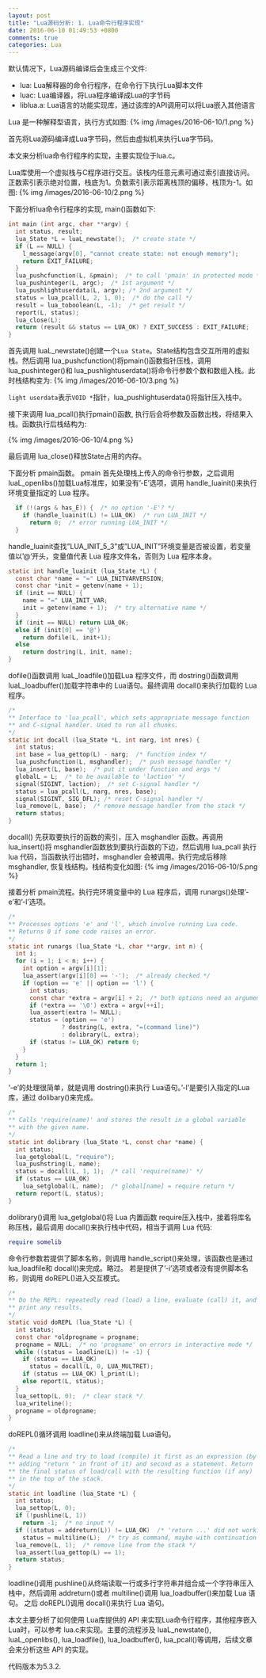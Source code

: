 ```yaml
---
layout: post
title: "Lua源码分析: 1. Lua命令行程序实现"
date: 2016-06-10 01:49:53 +0800
comments: true
categories: Lua
---
```

默认情况下，Lua源码编译后会生成三个文件:

- lua: Lua解释器的命令行程序，在命令行下执行Lua脚本文件
- luac: Lua编译器，将Lua程序编译成Lua的字节码
- liblua.a: Lua语言的功能实现库，通过该库的API调用可以将Lua嵌入其他语言

Lua 是一种解释型语言，执行方式如图:
{% img /images/2016-06-10/1.png %}

首先将Lua源码编译成Lua字节码，然后由虚拟机来执行Lua字节码。

<!--more-->
本文来分析lua命令行程序的实现，主要实现位于lua.c。

Lua库使用一个虚拟栈与C程序进行交互。该栈内任意元素可通过索引直接访问。正数索引表示绝对位置，栈底为1。负数索引表示距离栈顶的偏移，栈顶为-1。如图:
{% img /images/2016-06-10/2.png %}

下面分析lua命令行程序的实现, main()函数如下:
```c
int main (int argc, char **argv) {
  int status, result;
  lua_State *L = luaL_newstate();  /* create state */
  if (L == NULL) {
    l_message(argv[0], "cannot create state: not enough memory");
    return EXIT_FAILURE;
  }
  lua_pushcfunction(L, &pmain);  /* to call 'pmain' in protected mode */
  lua_pushinteger(L, argc);  /* 1st argument */
  lua_pushlightuserdata(L, argv); /* 2nd argument */
  status = lua_pcall(L, 2, 1, 0);  /* do the call */
  result = lua_toboolean(L, -1);  /* get result */
  report(L, status);
  lua_close(L);
  return (result && status == LUA_OK) ? EXIT_SUCCESS : EXIT_FAILURE;
}
```
首先调用 luaL_newstate()创建一个`Lua State`。State结构包含交互所用的虚拟栈。然后调用 lua_pushcfunction()将pmain()函数指针压栈，调用 lua_pushinteger()和 lua_pushlightuserdata()将命令行参数个数和数组入栈。此时栈结构变为:
{% img /images/2016-06-10/3.png %}

`light userdata`表示`VOID *`指针，lua_pushlightuserdata()将指针压入栈中。

接下来调用 lua_pcall()执行pmain()函数, 执行后会将参数及函数出栈，将结果入栈。函数执行后栈结构为:

{% img /images/2016-06-10/4.png %}

最后调用 lua_close()释放State占用的内存。

下面分析 pmain函数。
pmain 首先处理栈上传入的命令行参数，之后调用luaL_openlibs()加载Lua标准库，如果没有’-E’选项，调用 handle_luainit()来执行环境变量指定的 Lua 程序。
```c
  if (!(args & has_E)) {  /* no option '-E'? */
    if (handle_luainit(L) != LUA_OK)  /* run LUA_INIT */
      return 0;  /* error running LUA_INIT */
  }
```
handle_luainit查找”LUA_INIT_5_3”或”LUA_INIT”环境变量是否被设置，若变量值以’@‘开头，变量值代表 Lua 程序文件名，否则为 Lua 程序本身。
```c
static int handle_luainit (lua_State *L) {
  const char *name = "=" LUA_INITVARVERSION;
  const char *init = getenv(name + 1);
  if (init == NULL) {
    name = "=" LUA_INIT_VAR;
    init = getenv(name + 1);  /* try alternative name */
  }
  if (init == NULL) return LUA_OK;
  else if (init[0] == '@')
    return dofile(L, init+1);
  else
    return dostring(L, init, name);
}
```
dofile()函数调用 luaL_loadfile()加载Lua 程序文件，而 dostring()函数调用 luaL_loadbuffer()加载字符串中的 Lua语句。最终调用 docall()来执行加载的 Lua 程序。
```c
/*
** Interface to 'lua_pcall', which sets appropriate message function
** and C-signal handler. Used to run all chunks.
*/
static int docall (lua_State *L, int narg, int nres) {
  int status;
  int base = lua_gettop(L) - narg;  /* function index */
  lua_pushcfunction(L, msghandler);  /* push message handler */
  lua_insert(L, base);  /* put it under function and args */
  globalL = L;  /* to be available to 'laction' */
  signal(SIGINT, laction);  /* set C-signal handler */
  status = lua_pcall(L, narg, nres, base);
  signal(SIGINT, SIG_DFL); /* reset C-signal handler */
  lua_remove(L, base);  /* remove message handler from the stack */
  return status;
}
```
docall() 先获取要执行的函数的索引，压入 msghandler 函数。再调用 lua_insert()将 msghandler函数放到要执行函数的下边，然后调用 lua_pcall 执行 lua 代码，当函数执行出错时，msghandler 会被调用。执行完成后移除 msghandler, 恢复栈结构。栈结构变化如图:
{% img /images/2016-06-10/5.png %}

接着分析 pmain流程。执行完环境变量中的 Lua 程序后，调用 runargs()处理’-e’和’-l’选项。
```c
/*
** Processes options 'e' and 'l', which involve running Lua code.
** Returns 0 if some code raises an error.
*/
static int runargs (lua_State *L, char **argv, int n) {
  int i;
  for (i = 1; i < n; i++) {
    int option = argv[i][1];
    lua_assert(argv[i][0] == '-');  /* already checked */
    if (option == 'e' || option == 'l') {
      int status;
      const char *extra = argv[i] + 2;  /* both options need an argument */
      if (*extra == '\0') extra = argv[++i];
      lua_assert(extra != NULL);
      status = (option == 'e')
               ? dostring(L, extra, "=(command line)")
               : dolibrary(L, extra);
      if (status != LUA_OK) return 0;
    }
  }
  return 1;
}
```
‘-e’的处理很简单，就是调用 dostring()来执行 Lua语句。’-l’是要引入指定的Lua 库，通过 dolibary()来完成。
```c
/*
** Calls 'require(name)' and stores the result in a global variable
** with the given name.
*/
static int dolibrary (lua_State *L, const char *name) {
  int status;
  lua_getglobal(L, "require");
  lua_pushstring(L, name);
  status = docall(L, 1, 1);  /* call 'require(name)' */
  if (status == LUA_OK)
    lua_setglobal(L, name);  /* global[name] = require return */
  return report(L, status);
}
```
dolibrary()调用 lua_getglobal()将 Lua 内置函数 require压入栈中，接着将库名称压栈，最后调用 docall()来执行栈中代码，相当于调用 Lua 代码:
```lua
require somelib
```
命令行参数若提供了脚本名称，则调用 handle_script()来处理，该函数也是通过 lua_loadfile和 docall()来完成。略过。
若是提供了’-i’选项或者没有提供脚本名称，则调用 doREPL()进入交互模式。
```c
/*
** Do the REPL: repeatedly read (load) a line, evaluate (call) it, and
** print any results.
*/
static void doREPL (lua_State *L) {
  int status;
  const char *oldprogname = progname;
  progname = NULL;  /* no 'progname' on errors in interactive mode */
  while ((status = loadline(L)) != -1) {
    if (status == LUA_OK)
      status = docall(L, 0, LUA_MULTRET);
    if (status == LUA_OK) l_print(L);
    else report(L, status);
  }
  lua_settop(L, 0);  /* clear stack */
  lua_writeline();
  progname = oldprogname;
}
```
doREPL()循环调用 loadline()来从终端加载 Lua语句。
```c
/*
** Read a line and try to load (compile) it first as an expression (by
** adding "return " in front of it) and second as a statement. Return
** the final status of load/call with the resulting function (if any)
** in the top of the stack.
*/
static int loadline (lua_State *L) {
  int status;
  lua_settop(L, 0);
  if (!pushline(L, 1))
    return -1;  /* no input */
  if ((status = addreturn(L)) != LUA_OK)  /* 'return ...' did not work? */
    status = multiline(L);  /* try as command, maybe with continuation lines */
  lua_remove(L, 1);  /* remove line from the stack */
  lua_assert(lua_gettop(L) == 1);
  return status;
}
```
loadline()调用 pushline()从终端读取一行或多行字符串并组合成一个字符串压入栈中，然后调用 addreturn()或者 multiline()调用 lua_loadbuffer()来加载 Lua 语句。
之后 doREPL()调用 docall()来执行 Lua 语句。

本文主要分析了如何使用 Lua库提供的 API 来实现Lua命令行程序，其他程序嵌入 Lua时，可以参考 lua.c来实现。主要的流程涉及 luaL_newstate(), luaL_openlibs(), lua_loadfile(), lua_loadbuffer(), lua_pcall()等调用，后续文章会来分析这些 API 的实现。

代码版本为5.3.2.
